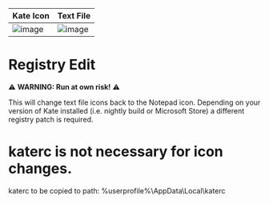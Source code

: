 | Kate Icon | Text File |
|:----------|----------|
| ![image](https://github.com/user-attachments/assets/b2e156b6-cac6-4107-a800-32183218da7d) | ![image](https://github.com/user-attachments/assets/86ba7a88-36bd-4608-b155-c171139f4d19) |

# Registry Edit 
:warning: **WARNING: Run at own risk!** :warning:

This will change text file icons back to the Notepad icon.
Depending on your version of Kate installed (i.e. nightly build or Microsoft Store) a different registry patch is required. 

# katerc is not necessary for icon changes.
katerc to be copied to path:
%userprofile%\AppData\Local\katerc
